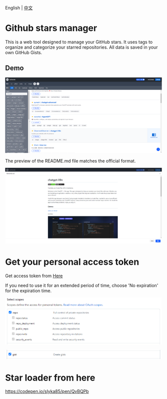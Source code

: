 English | [中文](README-CN.md)

# Github stars manager

This is a web tool designed to manage your GitHub stars. It uses tags to organize and categorize your starred repositories. All data is saved in your own GitHub Gists.

## Demo

![screen](screen/screen.png)

The preview of the README.md file matches the official format.

![screen3](screen/screen3.png)

# Get your personal access token

Get access token from [Here](https://github.com/settings/tokens)

If you need to use it for an extended period of time, choose 'No expiration' for the expiration time.

![screen1](screen/screen1.png)

![screen2](screen/screen2.png)

# Star loader from here

https://codepen.io/slyka85/pen/QvBQPb
